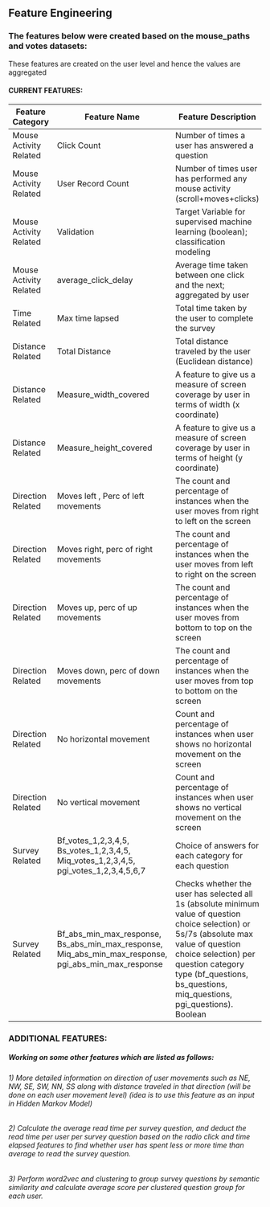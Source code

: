 ## Feature Engineering 

### The features below were created based on the mouse_paths and votes datasets:

These features are created on the user level and hence the values are aggregated 

#### CURRENT FEATURES: 

| Feature Category        | Feature Name | Feature Description |
| -------------           | ------------ | ------------------- |
| Mouse Activity Related  | Click Count  | Number of times a user has answered a question
| Mouse Activity Related  | User Record Count | Number of times user has performed any mouse activity (scroll+moves+clicks)
| Mouse Activity Related  | Validation   | Target Variable for supervised machine learning (boolean); classification modeling
| Mouse Activity Related  | average_click_delay | Average time taken between one click and the next; aggregated by user
| Time Related            | Max time lapsed | Total time taken by the user to complete the survey 
| Distance Related        | Total Distance  | Total distance traveled by the user (Euclidean distance)
| Distance Related        | Measure_width_covered | A feature to give us a measure of screen coverage by user in terms of width (x coordinate)
| Distance Related        | Measure_height_covered | A feature to give us a measure of screen coverage by user in terms of height (y coordinate)
| Direction Related       | Moves left , Perc of left movements | The count and percentage of instances when the user moves from right to left on the screen 
| Direction Related       | Moves right, perc of right movements | The count and percentage of instances when the user moves from left to right on the screen 
| Direction Related       | Moves up, perc of up movements | The count and percentage of instances when the user moves from bottom to top on the screen 
| Direction Related       | Moves down, perc of down movements | The count and percentage of instances when the user moves from top to bottom on the screen 
| Direction Related       | No horizontal movement | Count and percentage of instances when user shows no horizontal movement on the screen
| Direction Related       | No vertical movement   | Count and percentage of instances when user shows no vertical movement on the screen                                                                             |
| Survey Related          | Bf_votes_1,2,3,4,5, Bs_votes_1,2,3,4,5, Miq_votes_1,2,3,4,5, pgi_votes_1,2,3,4,5,6,7                 | Choice of answers for each category for each question
| Survey Related          | Bf_abs_min_max_response, Bs_abs_min_max_response, Miq_abs_min_max_response, pgi_abs_min_max_response | Checks whether the user has selected all 1s (absolute minimum value of question choice selection) or 5s/7s (absolute max value of question choice selection) per question category type (bf_questions, bs_questions, miq_questions, pgi_questions). Boolean          


### ADDITIONAL FEATURES: 

##### Working on some other features which are listed as follows:

###### 1) More detailed information on direction of user movements such as NE, NW, SE, SW, NN, SS along with distance traveled in that direction (will be done on each user movement level) (idea is to use this feature as an input in Hidden Markov Model)

###### 2) Calculate the average read time per survey question, and deduct the read time per user per survey question based on the radio click and time elapsed features to find whether user has spent less or more time than average to read the survey question.

###### 3) Perform word2vec and clustering to group survey questions by semantic similarity and calculate average score per clustered question group for each user. 
